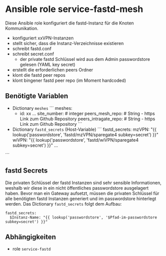 # Ansible role service-fastd-mesh

Diese Ansible role konfiguriert die fastd-Instanz für die Knoten Kommunikation.

- konfiguriert xxVPN-Instanzen
- stellt sicher, dass die Instanz-Verzeichnisse existieren
- schreibt fastd.conf
- schreibt secret.conf
  - der private fastd Schlüssel wird aus dem Admin passwordstore gelesen (YAML key secret)
- erstellt die erforderlichen peers Ordner
- klont die fastd peer repos
- klont bingener fastd peer repo (im Moment hardcoded)

## Benötigte Variablen

- Dictionary `meshes`
´´´
meshes:
  - id: xx
...
    site_number: # integer
    peers_mesh_repo: # String - https Link zum Github Repository
    peers_intragate_repo: # String - https Link zum Github Repository
´´´
- Dictionary `fastd_secrets` (Host-Variable)
´´´
fastd_secrets:
  mzVPN: "{{ lookup('passwordstore', 'fastd/mzVPN/sparegate4 subkey=secret') }}"
  wiVPN: "{{ lookup('passwordstore', 'fastd/wiVPN/sparegate4 subkey=secret') }}"
  ...

´´´

## fastd Secrets

Die privaten Schlüssel der fastd Instanzen sind sehr sensible Informationen, weshalb wir diese in ein nicht öffentliches passwordstore ausgelagert haben.
Bevor man ein Gateway aufsetzt, müssen die privaten Schlüssel für alle benötigten fastd Instanzen generiert und im passwordstore hinterlegt werden.
Das Dictionary `fastd_secrets` folgt dem Aufbau:
```
fastd_secrets:
  $Instanz-Name: "{{ lookup('passwordstore', '$Pfad-im-passwordstore subkey=secret') }}"
```

## Abhängigkeiten

- role `service-fastd`
